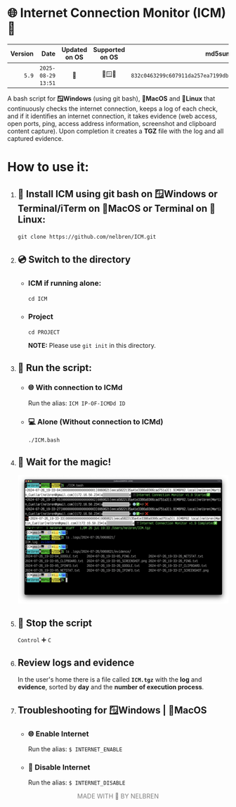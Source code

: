 # 🌐 Internet Connection Monitor (ICM) 🔌

|Version|Date|Updated on OS|Supported on OS|md5sum|
|--:|--:|:--:|:--:|--:|
|`5.9`|`2025-08-29 13:51`|🍎|🍎🪟🐧|`832c0463299c607911da257ea7199db5`|

A bash script for **🪟Windows** (using git bash), **🍎MacOS** and **🐧Linux** that continuously checks the internet connection, keeps a log of each check, and if it identifies an internet connection, it takes evidence (web access, open ports, ping, access address information, screenshot and clipboard content capture). Upon completion it creates a **TGZ** file with the log and all captured evidence.

# How to use it:

1. ## 💾 Install **ICM** using **git bash** on **🪟Windows** or **Terminal/iTerm** on **🍎MacOS** or **Terminal** on **🐧Linux**:
  
    `git clone https://github.com/nelbren/ICM.git`

2. ## 💿 Switch to the directory 
   - ### ICM if running alone:
     `cd ICM`

   - ### Project
     `cd PROJECT`

     **NOTE:** Please use `git init` in this directory.

3. ## 🏃 Run the script:
   - ### 🌐 With connection to ICMd
     Run the alias:
        `ICM IP-OF-ICMDd ID`
   - ### 💻 Alone (Without connection to ICMd)
        `./ICM.bash`
4. ## 🧙 Wait for the magic!
   
   ![](ICM.png)
5. ## 🛑 Stop the script
   `Control` ➕ `C`

6. ## Review logs and evidence

   In the user's home there is a file called **`ICM.tgz`** with the **log** and **evidence**, sorted by **day** and the **number of execution process**.

7. ## Troubleshooting for **🪟Windows** | **🍎MacOS**
     - ### 🌐 Enable Internet 
       Run the alias:
       `$ INTERNET_ENABLE`

     - ### 🚫 Disable Internet
       Run the alias:
       `$ INTERNET_DISABLE`

  

<div style="text-align: center; color: gray;">MADE WITH 💛 BY NELBREN</div>
